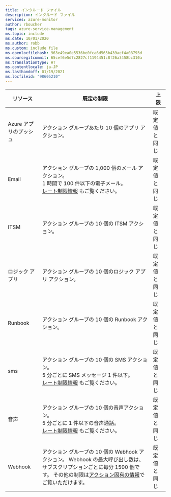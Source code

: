 ```yaml
---
title: インクルード ファイル
description: インクルード ファイル
services: azure-monitor
author: rboucher
tags: azure-service-management
ms.topic: include
ms.date: 10/01/2020
ms.author: robb
ms.custom: include file
ms.openlocfilehash: 963e49ea0e5536be0fca6d565b439aef4a08793d
ms.sourcegitcommit: 65cef6e5d7c2827cf1194451c8f26a3458bc310a
ms.translationtype: HT
ms.contentlocale: ja-JP
ms.lasthandoff: 01/19/2021
ms.locfileid: "98605210"
---
```

| リソース | 既定の制限 | 上限 |
| --- | --- | --- |
| Azure アプリのプッシュ | アクション グループあたり 10 個のアプリ アクション。 | 既定値と同じ |
| Email | アクション グループの 1,000 個のメール アクション。<br>1 時間で 100 件以下の電子メール。<br>[レート制限情報](../articles/azure-monitor/platform/alerts-rate-limiting.md) もご覧ください。 | 既定値と同じ |
| ITSM | アクション グループの 10 個の ITSM アクション。 | 既定値と同じ | 
| ロジック アプリ | アクション グループの 10 個のロジック アプリ アクション。 | 既定値と同じ |
| Runbook | アクション グループの 10 個の Runbook アクション。 | 既定値と同じ |
| sms | アクション グループの 10 個の SMS アクション。<br>5 分ごとに SMS メッセージ 1 件以下。<br>[レート制限情報](../articles/azure-monitor/platform/alerts-rate-limiting.md) もご覧ください。 | 既定値と同じ |
| 音声 | アクション グループの 10 個の音声アクション。<br>5 分ごとに 1 件以下の音声通話。<br>[レート制限情報](../articles/azure-monitor/platform/alerts-rate-limiting.md) もご覧ください。 | 既定値と同じ |
| Webhook | アクション グループの 10 個の Webhook アクション。  Webhook の最大呼び出し数は、サブスクリプションごとに毎分 1500 個です。 その他の制限は[アクション固有の情報](../articles/azure-monitor/platform/action-groups.md#action-specific-information)でご覧いただけます。  | 既定値と同じ |
